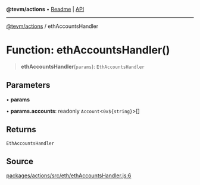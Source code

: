**@tevm/actions** • [Readme](../README.md) \| [API](../globals.md)

***

[@tevm/actions](../README.md) / ethAccountsHandler

# Function: ethAccountsHandler()

> **ethAccountsHandler**(`params`): `EthAccountsHandler`

## Parameters

• **params**

• **params\.accounts**: readonly `Account`\<```0x${string}```\>[]

## Returns

`EthAccountsHandler`

## Source

[packages/actions/src/eth/ethAccountsHandler.js:6](https://github.com/evmts/tevm-monorepo/blob/main/packages/actions/src/eth/ethAccountsHandler.js#L6)
